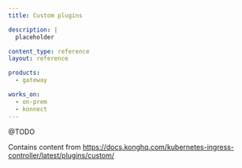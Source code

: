 ```yaml
---
title: Custom plugins

description: |
  placeholder

content_type: reference
layout: reference

products:
  - gateway

works_on:
  - on-prem
  - konnect
---
```


@TODO 

Contains content from https://docs.konghq.com/kubernetes-ingress-controller/latest/plugins/custom/